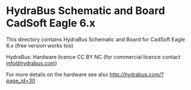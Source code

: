 HydraBus Schematic and Board CadSoft Eagle 6.x
========

This directory contains HydraBus Schematic and Board for CadSoft Eagle 6.x (free version works too)

HydraBus: Hardware licence CC BY NC (for commercial licence contact info@hydrabus.com)

For more details on the hardware see also http://hydrabus.com/?page_id=30
